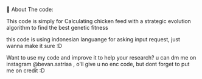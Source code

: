 💫 About The code:

This code is simply for Calculating chicken feed with a strategic evolution algorithm to find the best genetic fitness

this code is using indonesian languange for asking input request, just wanna make it sure :D

Want to use my code and improve it to help your research? u can dm me on instagram @bevan.satriaa , o'll give u no enc code, but dont forget to put me on credit :D


